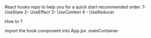 React hooks repo to help you for a quick start
recommended order:
1- UseState
2- UseEffect
3- UseContext
4 - UseReducer

How to ?

import the hook component into App.jsx .mainContainer
